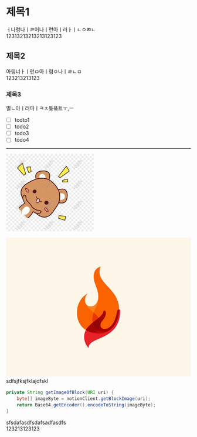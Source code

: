 # 제목1  
ㅓ나렁나ㅣㄹ어나ㅣ런아ㅣ러ㅏㅣㄴㅇㄻㄴ  
12313213213213123123
<br/>
## 제목2  
아림너ㅏㅣ런ㅁ아ㅣ럼ㅇ나ㅣㄹㄴㅁ  
123213213123  
### 제목3  
멀ㄴ아ㅣ러마ㅣㅋㅊ틏풐트ㅜ,ㅡ  
    
- [ ] todto1  
- [ ] todo2  
- [ ] todo3  
- [ ] todo4  
    
---  
![TIL_IMAGE](../resources/images/5db696cc-0c66-4e15-820b-7f3c957e20e1-demo_image.jpg)  
    
    
![TIL_IMAGE](../resources/images/0ac8b2e0-7f20-48f1-b031-d7e98df9d971-퐈이여!.jpeg)  
sdfsjfksjfklajdfskl  
    
```java  
private String getImageOfBlock(URI uri) {
    byte[] imageByte = notionClient.getBlockImage(uri);
    return Base64.getEncoder().encodeToString(imageByte);
}  
```  
sfsdafasdfsdafsadfasdfs  
123213123123  
